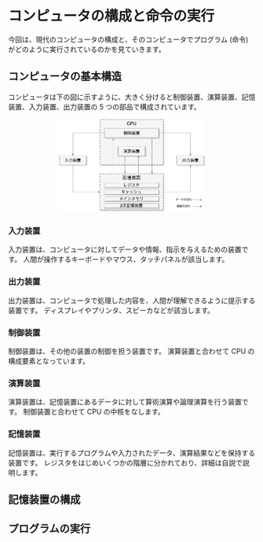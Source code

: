 # コンピュータの構成と命令の実行

今回は、現代のコンピュータの構成と、そのコンピュータでプログラム (命令) がどのように実行されているのかを見ていきます。

## コンピュータの基本構造

コンピュータは下の図に示すように、大きく分けると制御装置、演算装置、記憶装置、入力装置、出力装置の 5 つの部品で構成されています。

<div align="center">
    <img src="../images/cpu.jpg" alt="コンピュータの基本構造" title="コンピュータの基本構造" width=300>
</div>

### 入力装置

入力装置は、コンピュータに対してデータや情報、指示を与えるための装置です。
人間が操作するキーボードやマウス、タッチパネルが該当します。

### 出力装置

出力装置は、コンピュータで処理した内容を、人間が理解できるように提示する装置です。
ディスプレイやプリンタ、スピーカなどが該当します。

### 制御装置

制御装置は、その他の装置の制御を担う装置です。
演算装置と合わせて CPU の構成要素となっています。

### 演算装置

演算装置は、記憶装置にあるデータに対して算術演算や論理演算を行う装置です。
制御装置と合わせて CPU の中核をなします。

### 記憶装置

記憶装置は、実行するプログラムや入力されたデータ、演算結果などを保持する装置です。
レジスタをはじめいくつかの階層に分かれており、詳細は自説で説明します。

## 記憶装置の構成

## プログラムの実行